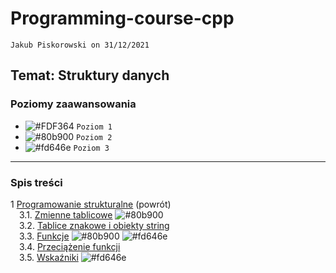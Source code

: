 # Programming-course-cpp

`Jakub Piskorowski on 31/12/2021`

## Temat: Struktury danych

### Poziomy zaawansowania

- ![#FDF364](https://via.placeholder.com/15/FDF364/000000?text=+) `Poziom 1`
- ![#80b900](https://via.placeholder.com/15/80b900/000000?text=+) `Poziom 2`
- ![#fd646e](https://via.placeholder.com/15/fd646e/000000?text=+) `Poziom 3`

---

### Spis treści

1 [Programowanie strukturalne](../README.md) (powrót) \
&emsp;3.1. [Zmienne tablicowe](1-3-1-tablice/README.md) ![#80b900](https://via.placeholder.com/15/80b900/000000?text=+) \
&emsp;3.2. [Tablice znakowe i obiekty string](1-3-2-tablice-znakowe/README.md) \
&emsp;3.3. [Funkcje](1-3-3-funkcje/README.md) ![#80b900](https://via.placeholder.com/15/80b900/000000?text=+) ![#fd646e](https://via.placeholder.com/15/fd646e/000000?text=+)\
&emsp;3.4. [Przeciążenie funkcji](1-3-4-przeciazenie-funkcji/README.md) \
&emsp;3.5. [Wskaźniki](1-3-5-wskazniki/README.md) ![#fd646e](https://via.placeholder.com/15/fd646e/000000?text=+)
